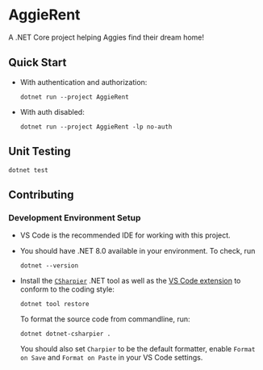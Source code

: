 # AggieRent

A .NET Core project helping Aggies find their dream home!

## Quick Start

- With authentication and authorization:

  ```shell
  dotnet run --project AggieRent
  ```

- With auth disabled:

  ```shell
  dotnet run --project AggieRent -lp no-auth
  ```

## Unit Testing

```shell
dotnet test
```

## Contributing

### Development Environment Setup

- VS Code is the recommended IDE for working with this project.

- You should have .NET 8.0 available in your environment. To check, run

  ```shell
  dotnet --version
  ```

- Install the [`CSharpier`](https://csharpier.com/) .NET tool as well as the [VS Code extension](https://marketplace.visualstudio.com/items?itemName=csharpier.csharpier-vscode) to conform to the coding style:

  ```shell
  dotnet tool restore
  ```

  To format the source code from commandline, run:

  ```shell
  dotnet dotnet-csharpier .
  ```

  You should also set `Charpier` to be the default formatter, enable `Format on Save` and `Format on Paste` in your VS Code settings.
